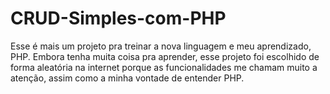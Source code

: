 # CRUD-Simples-com-PHP

Esse é mais um projeto pra treinar a nova linguagem e meu aprendizado, PHP. Embora tenha muita coisa pra aprender, esse projeto foi escolhido de forma aleatória na internet
porque as funcionalidades me chamam muito a atenção, assim como a minha vontade de entender PHP.
